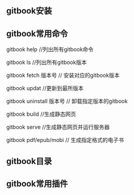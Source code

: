 ## gitbook安装
## gitbook常用命令
gitbook help    //列出所有gitbook命令

gitbook ls        //列出所有gitbook版本

gitbook fetch  版本号    // 安装对应的gitbook版本

gitbook updat  //更新到最所版本

gitbook uninstall 版本号 //  卸载指定版本的gitbook

gitbook build  //生成静态网页

gitbook serve //生成静态网页并运行服务器

gitbook pdf/epub/mobi  // 生成指定格式的电子书

## gitbook目录
## gitbook常用插件 